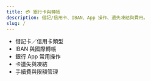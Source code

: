 ```yaml
---
title: 💳 銀行卡與轉帳
description: 借記/信用卡、IBAN、App 操作、遺失凍結與費用。
slug: /
---
```


- 借記卡／信用卡類型
- IBAN 與國際轉帳
- 銀行 App 常用操作
- 卡遺失與凍結
- 手續費與限額管理
